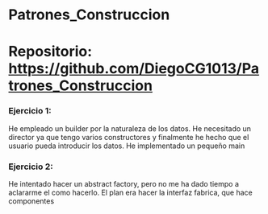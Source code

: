 # Patrones_Construccion

# Repositorio: https://github.com/DiegoCG1013/Patrones_Construccion

### Ejercicio 1: 
He empleado un builder por la naturaleza de los datos. He necesitado un director ya que tengo varios constructores y finalmente he hecho que el usuario pueda introducir los datos. He implementado un pequeño main

### Ejercicio 2: 
He intentado hacer un abstract factory, pero no me ha dado tiempo a aclararme el como hacerlo. 
El plan era hacer la interfaz fabrica, que hace componentes
